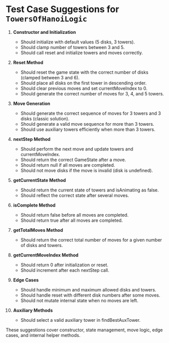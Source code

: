 # Test Case Suggestions for `TowersOfHanoiLogic`

1. **Constructor and Initialization**

   - Should initialize with default values (5 disks, 3 towers).
   - Should clamp number of towers between 3 and 5.
   - Should call reset and initialize towers and moves correctly.

2. **Reset Method**

   - Should reset the game state with the correct number of disks (clamped between 3 and 6).
   - Should place all disks on the first tower in descending order.
   - Should clear previous moves and set currentMoveIndex to 0.
   - Should generate the correct number of moves for 3, 4, and 5 towers.

3. **Move Generation**

   - Should generate the correct sequence of moves for 3 towers and 3 disks (classic solution).
   - Should generate a valid move sequence for more than 3 towers.
   - Should use auxiliary towers efficiently when more than 3 towers.

4. **nextStep Method**

   - Should perform the next move and update towers and currentMoveIndex.
   - Should return the correct GameState after a move.
   - Should return null if all moves are completed.
   - Should not move disks if the move is invalid (disk is undefined).

5. **getCurrentState Method**

   - Should return the current state of towers and isAnimating as false.
   - Should reflect the correct state after several moves.

6. **isComplete Method**

   - Should return false before all moves are completed.
   - Should return true after all moves are completed.

7. **getTotalMoves Method**

   - Should return the correct total number of moves for a given number of disks and towers.

8. **getCurrentMoveIndex Method**

   - Should return 0 after initialization or reset.
   - Should increment after each nextStep call.

9. **Edge Cases**

   - Should handle minimum and maximum allowed disks and towers.
   - Should handle reset with different disk numbers after some moves.
   - Should not mutate internal state when no moves are left.

10. **Auxiliary Methods**

    - Should select a valid auxiliary tower in findBestAuxTower.

These suggestions cover constructor, state management, move logic, edge cases, and internal helper methods.
